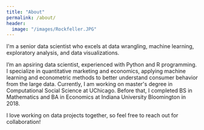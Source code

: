 ```yaml
---
title: "About"
permalink: /about/
header:
  image: "/images/Rockfeller.JPG"
---
```


I'm a senior data scientist who excels at data wrangling, machine learning, exploratory analysis, and data visualizations.


I’m an apsiring data scientist, experienced with Python and R programming. I specialize in quantitative marketing and economics, applying machine learning and econometric methods to better understand consumer behavior from the large data. Currently, I am working on master's degree in Computational Social Science at UChicago. Before that, I completed BS in Mathematics and BA in Economics at Indiana University Bloomington in 2018.

I love working on data projects together, so feel free to reach out for collaboration!
